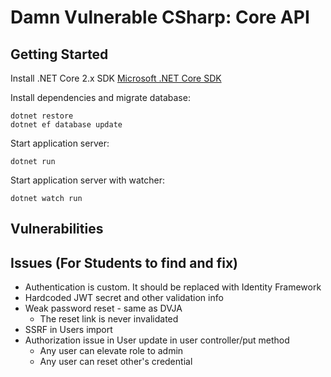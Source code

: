 # Damn Vulnerable CSharp: Core API

## Getting Started

Install .NET Core 2.x SDK
[Microsoft .NET Core SDK](https://www.microsoft.com/net/download/macos)

Install dependencies and migrate database:

```
dotnet restore
dotnet ef database update
```

Start application server:

```
dotnet run
```

Start application server with watcher:

```
dotnet watch run
```

## Vulnerabilities



## Issues (For Students to find and fix)

* Authentication is custom. It should be replaced with Identity Framework
* Hardcoded JWT secret and other validation info
* Weak password reset - same as DVJA
   * The reset link is never invalidated
* SSRF in Users import
* Authorization issue in User update in user controller/put method
   * Any user can elevate role to admin
   * Any user can reset other's credential

